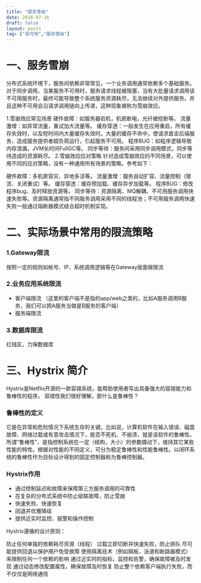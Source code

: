 ```yaml
---
title: "服务雪崩"
date: 2018-07-16
draft: false
layout: posts
tag: ["高可用","服务雪崩"]
---
```


# 一、服务雪崩
分布式系统环境下，服务间依赖非常常见，一个业务调用通常依赖多个基础服务。对于同步调用，当某服务不可用时，服务请求线程被阻塞，当有大批量请求调用该不可用服务时，最终可能导致整个系统服务资源耗尽，无法继续对外提供服务。并且这种不可用会沿请求调用链向上传递，这种现象被称为雪崩效应。

1.雪崩效应常见场景
硬件故障：如服务器宕机，机房断电，光纤被挖断等。
流量激增：如异常流量，重试加大流量等。
缓存穿透：一般发生在应用重启，所有缓存失效时，以及短时间内大量缓存失效时。大量的缓存不命中，使请求直击后端服务，造成服务提供者超负荷运行，引起服务不可用。
程序BUG：如程序逻辑导致内存泄漏，JVM长时间FullGC等。
同步等待：服务间采用同步调用模式，同步等待造成的资源耗尽。
2.雪崩效应应对策略
针对造成雪崩效应的不同场景，可以使用不同的应对策略，没有一种通用所有场景的策略，参考如下：

硬件故障：多机房容灾、异地多活等。
流量激增：服务自动扩容、流量控制（限流、关闭重试）等。
缓存穿透：缓存预加载、缓存异步加载等。
程序BUG：修改程序bug、及时释放资源等。
同步等待：资源隔离、MQ解耦、不可用服务调用快速失败等。资源隔离通常指不同服务调用采用不同的线程池；不可用服务调用快速失败一般通过熔断器模式结合超时机制实现。
# 二、实际场景中常用的限流策略
### 1.Gateway限流
按照一定的规则如帐号、IP、系统调用逻辑等在Gateway层面做限流
### 2.业务应用系统限流

- 客户端限流 （这里的客户端不是指的app/web之类的，比如A服务调用B服务，我们可以把A服务当做是B服务的客户端）
- 服务端限流
### 3.数据库限流
红线区，力保数据库
# 三、Hystrix 简介
Hystrix是Netflix开源的一款容错系统，能帮助使用者写出具备强大的容错能力和鲁棒性的程序。
容错性我们很好理解，那什么是鲁棒性？
### 鲁棒性的定义
它是在异常和危险情况下系统生存的关键。比如说，计算机软件在输入错误、磁盘故障、网络过载或有意攻击情况下，能否不死机、不崩溃，就是该软件的鲁棒性。所谓“鲁棒性”，是指控制系统在一定（结构，大小）的参数摄动下，维持其它某些性能的特性。根据对性能的不同定义，可分为稳定鲁棒性和性能鲁棒性。以闭环系统的鲁棒性作为目标设计得到的固定控制器称为鲁棒控制器。
### Hystrix作用

- 通过控制延迟和故障来保障第三方服务调用的可靠性
- 在复杂的分布式系统中防止级联故障，防止雪崩
- 快速失败、快速恢复
- 回退并优雅降级
- 提供近实时监控、报警和操作控制

Hystrix遵循的设计原则：

防止任何单独的依赖耗尽资源（线程）
过载立即切断并快速失败，防止排队
尽可能提供回退以保护用户免受故障
使用隔离技术（例如隔板，泳道和断路器模式）来限制任何一个依赖的影响
通过近实时的指标，监控和告警，确保故障被及时发现
通过动态修改配置属性，确保故障及时恢复
防止整个依赖客户端执行失败，而不仅仅是网络通信
